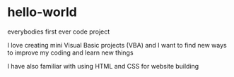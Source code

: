 # hello-world
everybodies first ever code project

I love creating mini Visual Basic projects (VBA) and I want to find new ways to improve my coding and learn new things

I have also familiar with using HTML and CSS for website building

